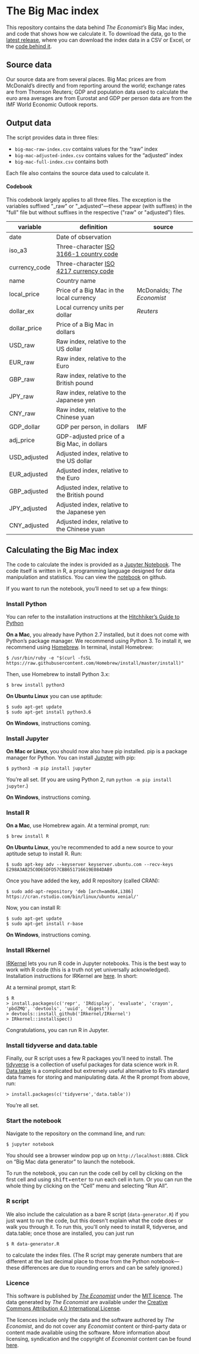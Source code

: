 # The Big Mac index

This repository contains the data behind _The Economist’s_ Big Mac index, and code that shows how we calculate it. To download the data, go to the [latest release][latest release], where you can download the index data in a CSV or Excel, or the [code behind it][notebook link].

## Source data

Our source data are from several places. Big Mac prices are from McDonald’s directly and from reporting around the world; exchange rates are from Thomson Reuters; GDP and population data used to calculate the euro area averages are from Eurostat and GDP per person data are from the IMF World Economic Outlook reports.

## Output data

The script provides data in three files:

- `big-mac-raw-index.csv` contains values for the “raw” index
- `big-mac-adjusted-index.csv` contains values for the “adjusted” index
- `big-mac-full-index.csv` contains both

Each file also contains the source data used to calculate it.

#### Codebook

This codebook largely applies to all three files. The exception is the variables suffixed "\_raw" or "\_adjusted"—these appear (with suffixes) in the "full" file but without suffixes in the respective ("raw" or "adjusted") files.

| variable      | definition                                            | source                     |
| ------------- | ----------------------------------------------------- | -------------------------- |
| date          | Date of observation                                   |
| iso_a3        | Three-character [ISO 3166-1 country code][iso 3166-1] |
| currency_code | Three-character [ISO 4217 currency code][iso 4217]    |
| name          | Country name                                          |
| local_price   | Price of a Big Mac in the local currency              | McDonalds; _The Economist_ |
| dollar_ex     | Local currency units per dollar                       | _Reuters_                  |
| dollar_price  | Price of a Big Mac in dollars                         |
| USD_raw       | Raw index, relative to the US dollar                  |
| EUR_raw       | Raw index, relative to the Euro                       |
| GBP_raw       | Raw index, relative to the British pound              |
| JPY_raw       | Raw index, relative to the Japanese yen               |
| CNY_raw       | Raw index, relative to the Chinese yuan               |
| GDP_dollar    | GDP per person, in dollars                            | IMF                        |
| adj_price     | GDP-adjusted price of a Big Mac, in dollars           |
| USD_adjusted  | Adjusted index, relative to the US dollar             |
| EUR_adjusted  | Adjusted index, relative to the Euro                  |
| GBP_adjusted  | Adjusted index, relative to the British pound         |
| JPY_adjusted  | Adjusted index, relative to the Japanese yen          |
| CNY_adjusted  | Adjusted index, relative to the Chinese yuan          |

## Calculating the Big Mac index

The code to calculate the index is provided as a [Jupyter Notebook][jupyter]. The code itself is written in R, a programming language designed for data manipulation and statistics. You can view the [notebook][notebook link] on github.

If you want to run the notebook, you’ll need to set up a few things:

### Install Python

You can refer to the installation instructions at the [Hitchhiker’s Guide to Python][h2g2py install]

**On a Mac**, you already have Python 2.7 installed, but it does not come with Python’s package manager. We recommend using Python 3. To install it, we recommend using [Homebrew][homebrew]. In terminal, install Homebrew:

```
$ /usr/bin/ruby -e "$(curl -fsSL https://raw.githubusercontent.com/Homebrew/install/master/install)"
```

Then, use Homebrew to install Python 3.x:

```
$ brew install python3
```

**On Ubuntu Linux** you can use aptitude:

```
$ sudo apt-get update
$ sudo apt-get install python3.6
```

**On Windows**, instructions coming.

### Install Jupyter

**On Mac or Linux**, you should now also have pip installed. pip is a package manager for Python. You can install [Jupyter][jupyter] with pip:

```
$ python3 -m pip install jupyter
```

You’re all set. (If you are using Python 2, run `python -m pip install jupyter`.)

**On Windows**, instructions coming.

### Install R

**On a Mac**, use Homebrew again. At a terminal prompt, run:

```
$ brew install R
```

**On Ubuntu Linux**, you’re recommended to add a new source to your aptitude setup to install R. Run:

```
$ sudo apt-key adv --keyserver keyserver.ubuntu.com --recv-keys E298A3A825C0D65DFD57CBB651716619E084DAB9
```

Once you have added the key, add R repository (called CRAN):

```
$ sudo add-apt-repository 'deb [arch=amd64,i386] https://cran.rstudio.com/bin/linux/ubuntu xenial/'
```

Now, you can install R:

```
$ sudo apt-get update
$ sudo apt-get install r-base
```

**On Windows**, instructions coming.

### Install IRkernel

[IRKernel][irkernel] lets you run R code in Jupyter notebooks. This is the best way to work with R code (this is a truth not yet universally acknowledged). Installation instructions for IRKernel are [here][irkernel installation]. In short:

At a terminal prompt, start R:

```
$ R
> install.packages(c('repr', 'IRdisplay', 'evaluate', 'crayon', 'pbdZMQ', 'devtools', 'uuid', 'digest'))
> devtools::install_github('IRkernel/IRkernel')
> IRkernel::installspec()
```

Congratulations, you can run R in Jupyter.

### Install tidyverse and data.table

Finally, our R script uses a few R packages you’ll need to install. The [tidyverse][tidyverse] is a collection of useful packages for data science work in R. [Data.table][data.table] is a complicated but extremely useful alternative to R’s standard data frames for storing and manipulating data. At the R prompt from above, run:

```
> install.packages(c('tidyverse','data.table'))
```

You’re all set.

### Start the notebook

Navigate to the repository on the command line, and run:

```
$ jupyter notebook
```

You should see a browser window pop up on `http://localhost:8888`. Click on “Big Mac data generator” to launch the notebook.

To run the notebook, you can run the code cell by cell by clicking on the first cell and using <kbd>shift</kbd>+<kbd>enter</kbd> to run each cell in turn. Or you can run the whole thing by clicking on the “Cell” menu and selecting “Run All”.

### R script

We also include the calculation as a bare R script (`data-generator.R`) if you just want to run the code, but this doesn't explain what the code does or walk you through it. To run this, you'll only need to install R, tidyverse, and data.table; once those are installed, you can just run

```
$ R data-generator.R
```

to calculate the index files. (The R script may generate numbers that are different at the last decimal place to those from the Python notebook—these differences are due to rounding errors and can be safely ignored.)

### Licence

This software is published by _[The Economist](https://www.economist.com)_ under the [MIT licence](https://opensource.org/licenses/MIT). The data generated by _The Economist_ are available under the [Creative Commons Attribution 4.0 International License](https://creativecommons.org/licenses/by/4.0/).

The licences include only the data and the software authored by _The Economist_, and do not cover any _Economist_ content or third-party data or content made available using the software. More information about licensing, syndication and the copyright of _Economist_ content can be found [here](https://www.economist.com/rights/).

[releases]: https://github.com/theeconomist/big-mac-data/releases
[latest release]: https://github.com/theeconomist/big-mac-data/releases/latest
[notebook link]: https://github.com/theeconomist/big-mac-data/blob/master/Big%20Mac%20data%20generator.ipynb
[homebrew]: https://brew.sh/
[h2g2py install]: http://docs.python-guide.org/en/latest/starting/installation/
[h2g2py windows install]: http://docs.python-guide.org/en/latest/starting/install3/win/#install3-windows
[jupyter]: https://jupyter.org
[irkernel]: https://irkernel.github.io/
[irkernel installation]: https://irkernel.github.io/installation/
[tidyverse]: https://www.tidyverse.org/
[data.table]: https://cran.r-project.org/web/packages/data.table/vignettes/datatable-intro.html
[iso 3166-1]: https://www.iso.org/iso-3166-country-codes.html
[iso 4217]: https://www.iso.org/iso-4217-currency-codes.html
